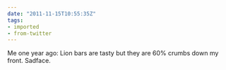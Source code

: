 ```yaml
---
date: "2011-11-15T10:55:35Z"
tags:
- imported
- from-twitter
---
```

Me one year ago: Lion bars are tasty but they are 60% crumbs down my front. Sadface.
